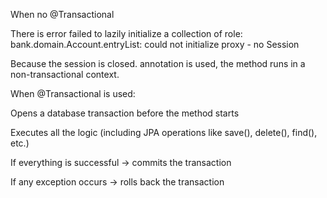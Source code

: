 When no @Transactional 

There is error failed to lazily initialize a collection of role: bank.domain.Account.entryList: could not initialize proxy - no Session

Because the session is closed.
annotation is used, the method runs in a non-transactional context.

When @Transactional is used:

Opens a database transaction before the method starts

Executes all the logic (including JPA operations like save(), delete(), find(), etc.)

If everything is successful → commits the transaction

If any exception occurs → rolls back the transaction